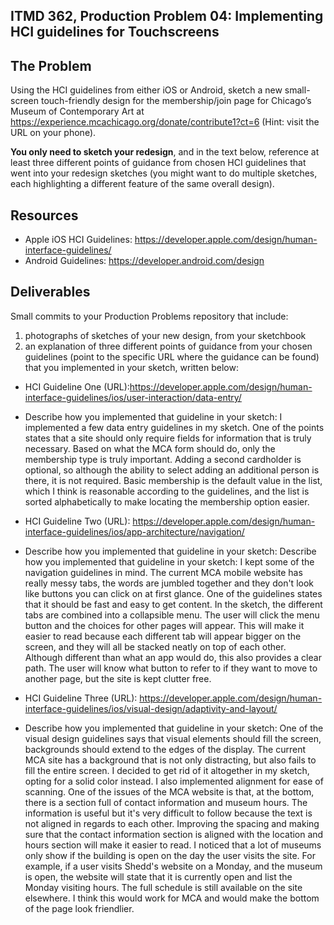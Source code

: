 ## ITMD 362, Production Problem 04: Implementing HCI guidelines for Touchscreens

## The Problem

Using the HCI guidelines from either iOS or Android, sketch a new small-screen touch-friendly design
for the membership/join page for Chicago’s Museum of Contemporary Art at
https://experience.mcachicago.org/donate/contribute1?ct=6 (Hint: visit the URL on your phone).

**You only need to sketch your redesign**, and in the text below, reference at least three different
points of guidance from chosen HCI guidelines that went into your redesign sketches (you might
want to do multiple sketches, each highlighting a different feature of the same overall design).

## Resources

* Apple iOS HCI Guidelines:
  https://developer.apple.com/design/human-interface-guidelines/
* Android Guidelines:
  https://developer.android.com/design

## Deliverables

Small commits to your Production Problems repository that include:

1. photographs of sketches of your new design, from your sketchbook
2. an explanation of three different points of guidance from your chosen guidelines (point to the
   specific URL where the guidance can be found) that you implemented in your sketch, written below:

* HCI Guideline One (URL):https://developer.apple.com/design/human-interface-guidelines/ios/user-interaction/data-entry/
* Describe how you implemented that guideline in your sketch: I implemented a few data entry guidelines in my sketch.
One of the points states that a site should only require fields for information that is truly necessary.
Based on what the MCA form should do, only the membership type is truly important. Adding a second cardholder is optional, so
although the ability to select adding an additional person is there, it is not required. Basic membership is the default
value in the list, which I think is reasonable according to the guidelines, and the list is sorted alphabetically to make locating the membership option easier.

* HCI Guideline Two (URL): https://developer.apple.com/design/human-interface-guidelines/ios/app-architecture/navigation/
* Describe how you implemented that guideline in your sketch:
Describe how you implemented that guideline in your sketch: I kept some of the navigation guidelines in mind.
The current MCA mobile website has really messy tabs, the words are jumbled together and they don't look like buttons
you can click on at first glance. One of the guidelines states that it should be fast and easy to get content. In the sketch, the
different tabs are combined into a collapsible menu. The user will click the menu button and the choices for other pages will appear.
This will make it easier to read because each different tab will appear bigger on the screen, and they will all be stacked neatly on top of each other.
Although different than what an app would do, this also provides a clear path.
The user will know what button to refer to if they want to move to another page, but the site is kept clutter free.

* HCI Guideline Three (URL): https://developer.apple.com/design/human-interface-guidelines/ios/visual-design/adaptivity-and-layout/
* Describe how you implemented that guideline in your sketch: One of the visual design guidelines says that visual elements
should fill the screen, backgrounds should extend to the edges of the display. The current MCA site has a background that is not
only distracting, but also fails to fill the entire screen. I decided to get rid of it altogether in my sketch, opting for a solid color instead.
I also implemented alignment for ease of scanning. One of the issues of the MCA website is that, at the bottom, there is a section full of contact information and museum hours. The information is useful but it's very difficult to follow because the text is not aligned in regards to each other.
Improving the spacing and making sure that the contact information section is aligned with the location and hours section will make it easier to
read. I noticed that a lot of museums only show if the building is open on the day the user visits the site. For example, if a user visits Shedd's website
on a Monday, and the museum is open, the website will state that it is currently open and list the Monday visiting hours. The full schedule is still available on the site elsewhere. I think this would work for MCA and would make the bottom of the page look friendlier.

